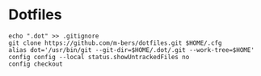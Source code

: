 # Dotfiles

    echo ".dot" >> .gitignore
    git clone https://github.com/m-bers/dotfiles.git $HOME/.cfg
    alias dot='/usr/bin/git --git-dir=$HOME/.dot/.git --work-tree=$HOME'
    config config --local status.showUntrackedFiles no
    config checkout

